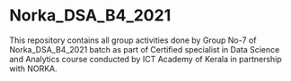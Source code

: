 # Norka_DSA_B4_2021
This repository contains all group activities done by Group No-7 of Norka_DSA_B4_2021 batch as part of Certified specialist in Data Science and Analytics course conducted by ICT Academy of Kerala in partnership with NORKA.
